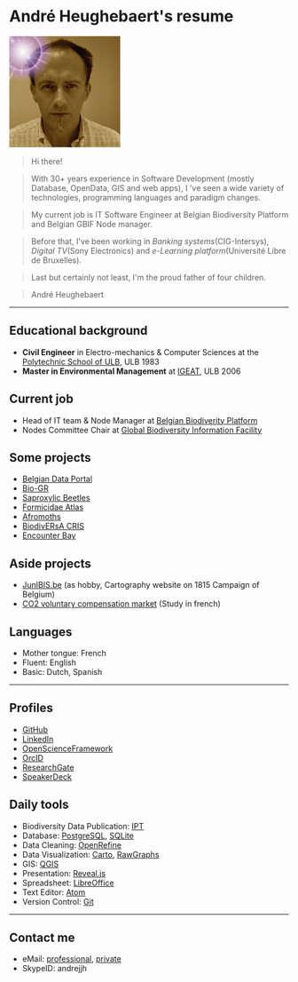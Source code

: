 # André Heughebaert's resume
![me](images/andrejjh.png)
>Hi there!

>With 30+ years experience in Software Development (mostly Database, OpenData, GIS and web apps), I 've seen a wide variety of technologies, programming languages and paradigm changes.

>My current job is IT Software Engineer at Belgian Biodiversity Platform and Belgian GBIF Node manager.

>Before that, I've been working in *Banking systems*(CIG-Intersys), *Digital TV*(Sony Electronics) and *e-Learning platform*(Université Libre de Bruxelles).

>Last but certainly not least, I'm the proud father of four children.

>André Heughebaert

---
## Educational background
- **Civil Engineer** in Electro-mechanics & Computer Sciences at the [Polytechnic School of ULB](http://www.ulb.ac.be/facs/polytech/), ULB 1983
- **Master in Environmental Management** at [IGEAT](http://igeat.ulb.ac.be/), ULB 2006


## Current job
- Head of IT team & Node Manager at [Belgian Biodiverity Platform](http://www.biodiversity.be)
- Nodes Committee Chair at [Global Biodiversity Information Facility](http://www.gbif.org)

## Some projects
- [Belgian Data Portal](http://data.biodiversity.be/)
- [Bio-GR](http://www.bio-gr.eu/)
- [Saproxylic Beetles](http://projects.biodiversity.be/beetles)
- [Formicidae Atlas](http://www.formicidae-atlas.be/)
- [Afromoths](http://www.afromoths.net/)
- [BiodivERsA CRIS](http://www.biodiversa.org/database/)
- [Encounter Bay](http://www.gbif.org/project/2015-ala-internationalization)

## Aside projects
- [JunIBIS.be](http://www.junibis.be) (as hobby, Cartography website on 1815 Campaign of Belgium)
- [CO2 voluntary compensation market](http://dev.ulb.ac.be/ceese/ABC_Impacts/documents_abc/Heughebaert_report_compensation.pdf) (Study in french)

## Languages
- Mother tongue: French
- Fluent: English
- Basic: Dutch, Spanish

---

## Profiles
- [GitHub](https://github.com/andrejjh)
- [LinkedIn](https://www.linkedin.com/in/andr%C3%A9-heughebaert-a888a41/)
- [OpenScienceFramework](https://osf.io/k7w78/)
- [OrcID](http://orcid.org/0000-0002-7839-5300)
- [ResearchGate](https://www.researchgate.net/profile/Andre_Heughebaert)
- [SpeakerDeck](https://speakerdeck.com/andrejjh)

## Daily tools
- Biodiversity Data Publication: [IPT](http://www.gbif.org/ipt)
- Database: [PostgreSQL](https://www.postgresql.org), [SQLite](https://www.sqlite.org/)
- Data Cleaning: [OpenRefine](http://openrefine.org/)
- Data Visualization: [Carto](https://carto.com/), [RawGraphs](http://rawgraphs.io/)
- GIS: [QGIS](http://www.qgis.org/)
- Presentation: [Reveal.js](http://lab.hakim.se/reveal-js)
- Spreadsheet: [LibreOffice](https://www.libreoffice.org/)
- Text Editor: [Atom](https://atom.io/)
- Version Control: [Git](https://git-scm.com/)

---

## Contact me
- eMail: [professional](mailto:a.heughebaert@biodiversity.be), [private](mailto:andrejjh@gmail.com)
- SkypeID: andrejjh


